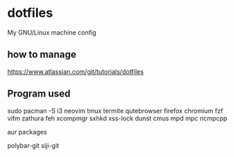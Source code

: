 # dotfiles

My GNU/Linux machine config

## how to manage

https://www.atlassian.com/git/tutorials/dotfiles

## Program used

sudo pacman -S i3 neovim tmux termite qutebrowser firefox chromium fzf vifm zathura feh xcompmgr sxhkd xss-lock dunst cmus mpd mpc ncmpcpp

aur packages

polybar-git
siji-git
